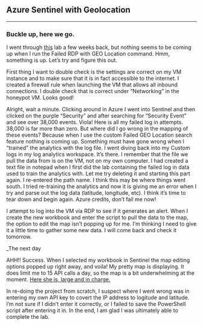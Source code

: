 ## Azure Sentinel with Geolocation


---

### Buckle up, here we go.

I went through [this](https://youtu.be/RoZeVbbZ0o0) lab a few weeks back, but nothing seems to be coming up when I run the Failed RDP with GEO Location command. Hmm, something is up. Let’s try and figure this out. 

First thing I want to double check is the settings are correct on my VM instance and to make sure that it is in fact accessible to the internet. 
I created a firewall rule when launching the VM that allows all inbound connections. I double check that is correct under “Networking” in the honeypot VM. Looks good! 

Alright, wait a minute. Clicking around in Azure I went into Sentinel and then clicked on the purple “Security” and after searching for “Security Event” and see over 38,000 events. Viola! Here is all my failed log in attempts. 38,000 is far more than zero. But where did I go wrong in the mapping of these events? Because when I use the custom Failed GEO Location search feature nothing is coming up. Something must have gone wrong when I “trained” the analytics with the log file. 
I went diving back into my Custom logs in my log analytics workspace. It’s there. I remember that the file we pull the data from is on the VM, not on my own computer. I had created a text file in notepad when I first did the lab containing the failed log in data used to train the analytics with. 
Let me try deleting it and starting this part again. 
I re-entered the path name. I think this may be where things went south. 
I tried re-training the analytics and now it is giving me an error when I try and parse out the log data (latitude, longitude, etc). I think it’s time to tear down and begin again. Azure credits, don’t fail me now! 

I attempt to log into the VM via RDP to see if it generates an alert.
When I create the new workbook and enter the script to pull the data to the map, the option to edit the map isn’t popping up for me. I’m thinking I need to give it a little time to gather some new data. I will come back and check it tomorrow.

_The next day

AHH!! Success. When I selected my workbook in Sentinel the map editing options popped up right away, and voila! My pretty map is displaying. It does limit me to 15 API calls a day, so the map is a bit underwhelming at the moment. [Here she is, large and in charge.](https://user-images.githubusercontent.com/113474900/198899244-55b87b39-90a5-4ac5-80f9-8611814d327e.jpg)


In re-doing the project from scratch, I suspect where I went wrong was in entering my own API key to covert the IP address to logitude and latitude. I’m not sure if I didn’t enter it correctly, or I failed to save the PowerShell script after entering it in. In the end, I am glad I was ultimately able to complete the lab. 

